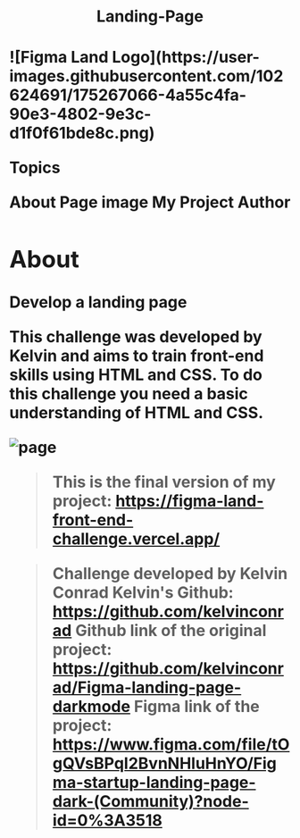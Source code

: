 <h1 align="center">Landing-Page<h1/>![Figma Land Logo](https://user-images.githubusercontent.com/102624691/175267066-4a55c4fa-90e3-4802-9e3c-d1f0f61bde8c.png)

  Topics
  
  About
  Page image
  My Project
  Author
  
<div>
<h2>About</h2>
Develop a landing page
  
This challenge was developed by Kelvin and aims to train front-end skills using HTML and CSS.
To do this challenge you need a basic understanding of HTML and CSS.
  
![page](https://user-images.githubusercontent.com/102624691/175270754-0d8d2b98-ed98-4388-b3ef-3b255d75685e.png)
</div>



> This is the final version of my project: https://figma-land-front-end-challenge.vercel.app/
  
>Challenge developed by Kelvin Conrad 
>Kelvin's Github: https://github.com/kelvinconrad
>Github link of the original project: https://github.com/kelvinconrad/Figma-landing-page-darkmode
>Figma link of the project: https://www.figma.com/file/tOgQVsBPqI2BvnNHluHnYO/Figma-startup-landing-page-dark-(Community)?node-id=0%3A3518



